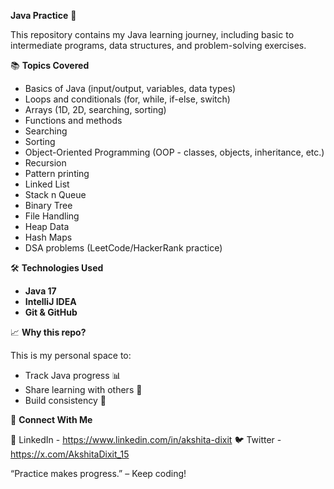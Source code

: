 **Java Practice** 🚀

This repository contains my Java learning journey, including basic to intermediate programs, data structures, and problem-solving exercises.


📚 **Topics Covered**

-  Basics of Java (input/output, variables, data types)
-  Loops and conditionals (for, while, if-else, switch)
-  Arrays (1D, 2D, searching, sorting)
-  Functions and methods
-  Searching
-  Sorting
-  Object-Oriented Programming (OOP - classes, objects, inheritance, etc.)
-  Recursion
-  Pattern printing
-  Linked List
-  Stack n Queue
-  Binary Tree
-  File Handling
-  Heap Data
-  Hash Maps
-  DSA problems (LeetCode/HackerRank practice)
  

🛠 **Technologies Used**

- **Java 17**
- **IntelliJ IDEA**
- **Git & GitHub**



📈 **Why this repo?**

This is my personal space to:
- Track Java progress 📊
- Share learning with others 🤝
- Build consistency 🔁


🔗 **Connect With Me**

💼 LinkedIn - https://www.linkedin.com/in/akshita-dixit
🐦 Twitter - https://x.com/AkshitaDixit_15

“Practice makes progress.” – Keep coding!
